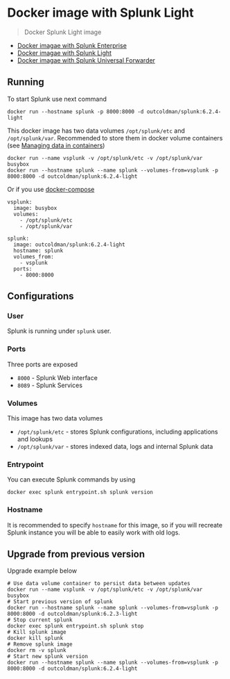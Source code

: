 # Docker image with Splunk Light

> Docker Splunk Light image

* [Docker imagae with Splunk Enterprise](https://github.com/outcoldman/docker-splunk/tree/splunk)
* [Docker imagae with Splunk Light](https://github.com/outcoldman/docker-splunk/tree/splunk_light)
* [Docker imagae with Splunk Universal Forwarder](https://github.com/outcoldman/docker-splunk/tree/splunkforwarder)

## Running

To start Splunk use next command

```
docker run --hostname splunk -p 8000:8000 -d outcoldman/splunk:6.2.4-light
```

This docker image has two data volumes `/opt/splunk/etc` and `/opt/splunk/var`. Recommended to store them in docker volume containers (see [Managing data in containers](https://docs.docker.com/userguide/dockervolumes/))

```
docker run --name vsplunk -v /opt/splunk/etc -v /opt/splunk/var busybox
docker run --hostname splunk --name splunk --volumes-from=vsplunk -p 8000:8000 -d outcoldman/splunk:6.2.4-light
```

Or if you use [docker-compose](https://docs.docker.com/compose/)

```
vsplunk:
  image: busybox
  volumes:
    - /opt/splunk/etc
    - /opt/splunk/var

splunk:
  image: outcoldman/splunk:6.2.4-light
  hostname: splunk
  volumes_from:
    - vsplunk
  ports:
    - 8000:8000
```

## Configurations

### User

Splunk is running under `splunk` user.

### Ports

Three ports are exposed

* `8000` - Splunk Web interface
* `8089` - Splunk Services

### Volumes

This image has two data volumes

* `/opt/splunk/etc` - stores Splunk configurations, including applications and lookups
* `/opt/splunk/var` - stores indexed data, logs and internal Splunk data

### Entrypoint

You can execute Splunk commands by using

```
docker exec splunk entrypoint.sh splunk version
```

### Hostname

It is recommended to specify `hostname` for this image, so if you will recreate Splunk instance you will be able to easily work with old logs.

## Upgrade from previous version

Upgrade example below

```
# Use data volume container to persist data between updates
docker run --name vsplunk -v /opt/splunk/etc -v /opt/splunk/var busybox
# Start previous version of splunk
docker run --hostname splunk --name splunk --volumes-from=vsplunk -p 8000:8000 -d outcoldman/splunk:6.2.3-light
# Stop current splunk
docker exec splunk entrypoint.sh splunk stop
# Kill splunk image
docker kill splunk
# Remove splunk image
docker rm -v splunk
# Start new splunk version
docker run --hostname splunk --name splunk --volumes-from=vsplunk -p 8000:8000 -d outcoldman/splunk:6.2.4-light
```
